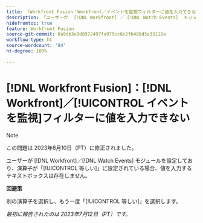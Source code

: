 ```yaml
---
title: 「Workfront Fusion：Workfront／イベントを監視フィルターに値を入力できない」
description: 「ユーザーが  [!DNL Workfront] ／ [!DNL Watch Events]  モジュールを設定しており、演算子が[!UICONTROL 等しい]に設定されている場合、値を入力するテキストボックスは存在しません。」
hidefromtoc: true
feature: Workfront Fusion
source-git-commit: 8a9db3e9d8972497fa979cc8c2fb488d3a33118a
workflow-type: ht
source-wordcount: '84'
ht-degree: 100%

---
```



# [!DNL Workfront Fusion]：[!DNL Workfront]／[!UICONTROL イベントを監視]フィルターに値を入力できない

>[!NOTE]
>
>この問題は 2023年8月10日（PT）に修正されました。

ユーザーが [!DNL Workfront]／[!DNL Watch Events] モジュールを設定しており、演算子が「[!UICONTROL 等しい]」に設定されている場合、値を入力するテキストボックスは存在しません。

**回避策**

別の演算子を選択し、もう一度「[!UICONTROL 等しい]」を選択します。

_最初に報告されたのは 2023年7月12日（PT）です。_
